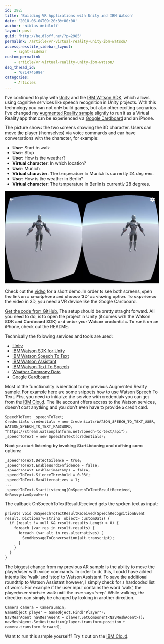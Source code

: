 ```yaml
---
id: 2985
title: 'Building VR Applications with Unity and IBM Watson'
date: '2018-06-06T09:20:39+00:00'
author: 'Niklas Heidloff'
layout: post
guid: 'http://heidloff.net/?p=2985'
permalink: /article/vr-virtual-reality-unity-ibm-watson/
accesspresslite_sidebar_layout:
    - right-sidebar
custom_permalink:
    - article/vr-virtual-reality-unity-ibm-watson/
dsq_thread_id:
    - '6714745994'
categories:
    - Articles
---
```


I’ve continued to play with [Unity](https://unity3d.com/unity) and the [IBM Watson SDK](https://github.com/watson-developer-cloud/unity-sdk), which allows using cognitive services like speech recognition in Unity projects. With this technology you can not only build games, but also other exciting scenarios. I’ve changed my [Augmented Reality sample](http://heidloff.net/article/ar-applications-unity-ibm-watson) slightly to run it as a Virtual Reality app that can be experienced via [Google Cardboard](https://vr.google.com/cardboard/) and an iPhone.

The picture shows the two screens showing the 3D character. Users can move the player (themselves) via voice commands and can have conversations with the character, for example:

- **User**: Start to walk
- **User**: Stop
- **User**: How is the weather?
- **Virtual character**: In which location?
- **User**: Munich
- **Virtual character**: The temperature in Munich is currently 24 degrees.
- **User**: How is the weather in Berlin?
- **Virtual character**: The temperature in Berlin is currently 28 degrees.

![image](/assets/img/2018/06/demo.png)

Check out the [video](https://www.youtube.com/watch?v=dAgqvRs0ZaQ) for a short demo. In order to see both screens, open the link on a smartphone and choose ‘3D’ as viewing option. To experience the video in 3D, you need a VR device like the Google Cardboard.

[Get the code from GitHub.](https://github.com/nheidloff/unity-watson-vr-sample) The setup should be pretty straight forward. All you need to do, is to open the project in Unity (it comes with the Watson SDK and Cardboard SDK) and enter your Watson credentials. To run it on an iPhone, check out the README.

Technically the following services and tools are used:

- [Unity](https://unity3d.com/unity)
- [IBM Watson SDK for Unity](https://github.com/watson-developer-cloud/unity-sdk)
- [IBM Watson Speech To Text](https://www.ibm.com/watson/services/speech-to-text/)
- [IBM Watson Assistant](https://www.ibm.com/watson/services/conversation/)
- [IBM Watson Text To Speech](https://www.ibm.com/watson/services/text-to-speech/)
- [Weather Company Data](https://console.bluemix.net/catalog/services/weather-company-data)
- [Google Cardboard](https://developers.google.com/vr/develop/unity/get-started-ios)

Most of the functionality is identical to my previous Augmented Reality sample. For example here are some snippets how to use Watson Speech To Text. First you need to initialize the service with credentials you can get from the [IBM Cloud](https://ibm.biz/nheidloff). The lite account offers access to the Watson services, doesn’t cost anything and you don’t even have to provide a credit card.

```
SpeechToText _speechToText;
Credentials credentials = new Credentials(WATSON_SPEECH_TO_TEXT_USER, WATSON_SPEECH_TO_TEXT_PASSWORD, "https://stream.watsonplatform.net/speech-to-text/api");
_speechToText = new SpeechToText(credentials);
```

Next you start listening by invoking StartListening and defining some options:

```
_speechToText.DetectSilence = true;
_speechToText.EnableWordConfidence = false;
_speechToText.EnableTimestamps = false;
_speechToText.SilenceThreshold = 0.03f;
_speechToText.MaxAlternatives = 1;
...
_speechToText.StartListening(OnSpeechToTextResultReceived, OnRecognizeSpeaker);
```

The callback OnSpeechToTextResultReceived gets the spoken text as input:

```
private void OnSpeechToTextResultReceived(SpeechRecognitionEvent result, Dictionary<string, object> customData) {
  if (result != null && result.results.Length > 0) {
    foreach (var res in result.results) {
      foreach (var alt in res.alternatives) { 
        SendMessageToConversation(alt.transcript);                    
      }
    }
  }
}
```

The biggest change from my previous AR sample is the ability to move the player/user with voice commands. In order to do this, I could have added intents like ‘walk’ and ‘stop’ to Watson Assistant. To save the additional roundtrip to Watson Assistant however, I simply check for a hardcoded list of words. For example if the user input contains the word ‘walk’, the player/user starts to walk until the user says ‘stop’. While walking, the direction can simply be changed by looking in another direction.

```
Camera camera = Camera.main;
GameObject player = GameObject.Find("Player");
NavMeshAgent navMeshAgent = player.GetComponent<NavMeshAgent>();
navMeshAgent.SetDestination(player.transform.position + camera.transform.forward);
```

Want to run this sample yourself? Try it out on the [IBM Cloud](https://ibm.biz/nheidloff).
